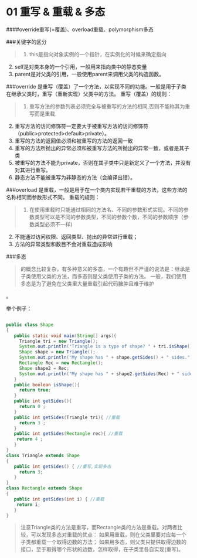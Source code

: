 # 01 重写 & 重载 & 多态

####override重写(=覆盖)、overload重载、polymorphism多态 

###关键字的区分

> 1. this是指向对象实例的一个指针，在实例化的时候来确定指向
2. self是对类本身的一个引用，一般用来指向类中的静态变量
3. parent是对父类的引用，一般使用parent来调用父类的构造函数。



###override
是重写（覆盖）了一个方法，以实现不同的功能。一般是用于子类在继承父类时，重写（重新实现）父类中的方法。 
重写（覆盖）的规则： 


> 1. 重写方法的参数列表必须完全与被重写的方法的相同,否则不能称其为重写而是重载.
2. 重写方法的访问修饰符一定要大于被重写方法的访问修饰符（public>protected>default>private）。
3. 重写的方法的返回值必须和被重写的方法的返回一致
4. 重写的方法所抛出的异常必须和被重写方法的所抛出的异常一致，或者是其子类
5. 被重写的方法不能为private，否则在其子类中只是新定义了一个方法，并没有对其进行重写。
6. 静态方法不能被重写为非静态的方法（会编译出错）。





###overload
是重载，一般是用于在一个类内实现若干重载的方法，这些方法的名称相同而参数形式不同。 
重载的规则： 

> 1. 在使用重载时只能通过相同的方法名、不同的参数形式实现。不同的参数类型可以是不同的参数类型，不同的参数个数，不同的参数顺序（参数类型必须不一样)
2. 不能通过访问权限、返回类型、抛出的异常进行重载；
3. 方法的异常类型和数目不会对重载造成影响 



###多态

> 的概念比较复杂，有多种意义的多态，一个有趣但不严谨的说法是：继承是子类使用父类的方法，而多态则是父类使用子类的方法。 
一般，我们使用多态是为了避免在父类里大量重载引起代码臃肿且难于维护

。 

举个例子：
``` java

public class Shape      
{     
   public static void main(String[] args){     
     Triangle tri = new Triangle();     
     System.out.println("Triangle is a type of shape? " + tri.isShape());// 继承     
     Shape shape = new Triangle();     
     System.out.println("My shape has " + shape.getSides() + " sides."); // 多态     
     Rectangle Rec = new Rectangle();     
     Shape shape2 = Rec;     
     System.out.println("My shape has " + shape2.getSides(Rec) + " sides."); //重载     
   }     
   public boolean isShape(){     
     return true;     
   }     
   public int getSides(){     
     return 0 ;     
   }     
   public int getSides(Triangle tri){ //重载     
     return 3 ;     
   }     
   public int getSides(Rectangle rec){ //重载     
    return 4 ;     
   }     
}     
class Triangle extends Shape      
{     
   public int getSides() { //重写,实现多态     
     return 3;     
   }     
}     
class Rectangle extends Shape      
{     
   public int getSides(int i) { //重载     
    return i;     
   }     
}  
```

> 注意Triangle类的方法是重写，而Rectangle类的方法是重载。对两者比较，可以发现多态对重载的优点： 
如果用重载，则在父类里要对应每一个子类都重载一个取得边数的方法； 
如果用多态，则父类只提供取得边数的接口，至于取得哪个形状的边数，怎样取得，在子类里各自实现(重写)。

